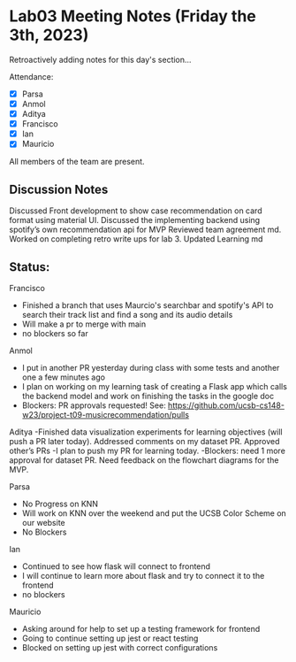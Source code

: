 # Lab03 Meeting Notes (Friday the 3th, 2023)

Retroactively adding notes for this day's section...

Attendance:
 - [X] Parsa
 - [X] Anmol
 - [X] Aditya
 - [X] Francisco
 - [X] Ian
 - [X] Mauricio

All members of the team are present.

## Discussion Notes

Discussed Front development to show case recommendation on card format using  material UI.
Discussed the implementing backend using spotify’s own recommendation api for MVP 
Reviewed team agreement md. 
Worked on completing retro write ups for lab 3. 
Updated Learning md

## Status:

Francisco
- Finished a branch that uses Maurcio's searchbar and spotify's API to search their track list and find a song and its audio details
- Will make a pr to merge with main
- no blockers so far

Anmol
- I put in another PR yesterday during class with some tests and another one a few minutes ago
- I plan on working on my learning task of creating a Flask app which calls the backend model and work on finishing the tasks in the google doc
- Blockers: PR approvals requested! See: https://github.com/ucsb-cs148-w23/project-t09-musicrecommendation/pulls


Aditya 
-Finished data visualization experiments for learning objectives (will push a PR later today). Addressed comments on my dataset PR. Approved other’s PRs
-I plan to push my PR for learning today. 
-Blockers: need 1 more approval for dataset PR. Need feedback on the flowchart diagrams for the MVP.


Parsa 
- No Progress on KNN
- Will work on KNN over the weekend and put the UCSB Color Scheme on our website
- No Blockers

Ian
- Continued to see how flask will connect to frontend
- I will continue to learn more about flask and try to connect it to the frontend
- no blockers

Mauricio
- Asking around for help to set up a testing framework for frontend
- Going to continue setting up jest or react testing 
- Blocked on setting up jest with correct configurations





